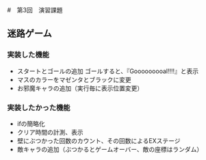 #　第3回　演習課題
## 迷路ゲーム
### 実装した機能
* スタートとゴールの追加 ゴールすると、『Gooooooooal!!!!』と表示
* マスのカラーをマゼンタとブラックに変更
* お邪魔キャラの追加（実行毎に表示位置変更）


### 実装したかった機能
* ifの簡略化
* クリア時間の計測、表示
* 壁にぶつかった回数のカウント、その回数によるEXステージ
* 敵キャラの追加（ぶつかるとゲームオーバー、敵の座標はランダム）